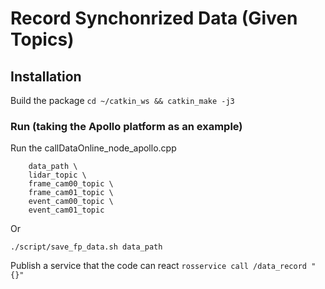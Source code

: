 # Record Synchonrized Data (Given Topics) 

## Installation
Build the package
```cd ~/catkin_ws && catkin_make -j3```

### Run (taking the Apollo platform as an example)
Run the callDataOnline_node_apollo.cpp
```rosrun data_collection callDataOnline_apollo \
    data_path \
    lidar_topic \
    frame_cam00_topic \
    frame_cam01_topic \
    event_cam00_topic \
    event_cam01_topic
```
Or
```
./script/save_fp_data.sh data_path
```

Publish a service that the code can react
```rosservice call /data_record "{}"```